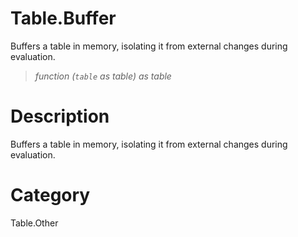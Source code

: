 ﻿# Table.Buffer
Buffers a table in memory, isolating it from external changes during evaluation.
> _function (<code>table</code> as table) as table_
# Description 
Buffers a table in memory, isolating it from external changes during evaluation.
# Category 
Table.Other
